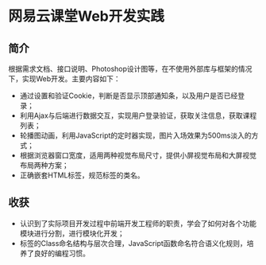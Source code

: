 # 网易云课堂Web开发实践

## 简介

根据需求文档、接口说明、Photoshop设计图等，在不使用外部库与框架的情况下，实现Web开发。主要内容如下：

- 通过设置和验证Cookie，判断是否显示顶部通知条，以及用户是否已经登录；
- 利用Ajax与后端进行数据交互，实现用户登录验证，获取关注信息，获取课程列表；
- 轮播图动画，利用JavaScript的定时器实现，图片入场效果为500ms淡入的方式；
- 根据浏览器窗口宽度，适用两种视觉布局尺寸，提供小屏视觉布局和大屏视觉布局两种方案；
- 正确嵌套HTML标签，规范标签的类名。

## 收获

- 认识到了实际项目开发过程中前端开发工程师的职责，学会了如何对各个功能模块进行分割，进行模块化开发；
- 标签的Class命名结构与层次合理，JavaScript函数命名符合语义化规则，培养了良好的编程习惯。